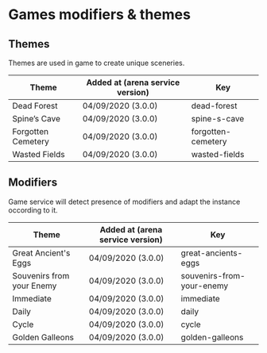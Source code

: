 Games modifiers & themes
===
## Themes
Themes are used in game to create unique sceneries.

Theme | Added at (arena service version) | Key
--- | --- | ---
Dead Forest | 04/09/2020 (3.0.0) | dead-forest
Spine’s Cave | 04/09/2020 (3.0.0) | spine-s-cave
Forgotten Cemetery | 04/09/2020 (3.0.0) | forgotten-cemetery
Wasted Fields | 04/09/2020 (3.0.0) | wasted-fields
## Modifiers
Game service will detect presence of modifiers and adapt the instance occording to it.

Theme | Added at (arena service version) | Key
--- | --- | ---
Great Ancient's Eggs | 04/09/2020 (3.0.0) | great-ancients-eggs
Souvenirs from your Enemy | 04/09/2020 (3.0.0) | souvenirs-from-your-enemy
Immediate | 04/09/2020 (3.0.0) | immediate
Daily | 04/09/2020 (3.0.0) | daily
Cycle | 04/09/2020 (3.0.0) | cycle
Golden Galleons | 04/09/2020 (3.0.0) | golden-galleons
